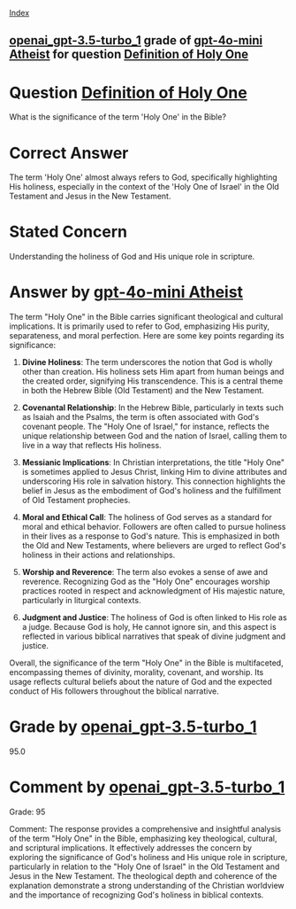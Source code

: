 
[Index](../../../../index.md)
## [openai_gpt-3.5-turbo_1](../../../grading_models/openai_gpt-3.5-turbo_1.md) grade of [gpt-4o-mini Atheist](../../../answering_models/gpt-4o-mini_Atheist.md) for question [Definition of Holy One](../../../questions/Definition_of_Holy_One.md)

# Question [Definition of Holy One](../../../questions/Definition_of_Holy_One.md)
What is the significance of the term 'Holy One' in the Bible?

# Correct Answer
The term 'Holy One' almost always refers to God, specifically highlighting His holiness, especially in the context of the 'Holy One of Israel' in the Old Testament and Jesus in the New Testament.

# Stated Concern
Understanding the holiness of God and His unique role in scripture.

# Answer by [gpt-4o-mini Atheist](../../../answering_models/gpt-4o-mini_Atheist.md)
The term "Holy One" in the Bible carries significant theological and cultural implications. It is primarily used to refer to God, emphasizing His purity, separateness, and moral perfection. Here are some key points regarding its significance:

1. **Divine Holiness**: The term underscores the notion that God is wholly other than creation. His holiness sets Him apart from human beings and the created order, signifying His transcendence. This is a central theme in both the Hebrew Bible (Old Testament) and the New Testament.

2. **Covenantal Relationship**: In the Hebrew Bible, particularly in texts such as Isaiah and the Psalms, the term is often associated with God's covenant people. The "Holy One of Israel," for instance, reflects the unique relationship between God and the nation of Israel, calling them to live in a way that reflects His holiness.

3. **Messianic Implications**: In Christian interpretations, the title "Holy One" is sometimes applied to Jesus Christ, linking Him to divine attributes and underscoring His role in salvation history. This connection highlights the belief in Jesus as the embodiment of God's holiness and the fulfillment of Old Testament prophecies.

4. **Moral and Ethical Call**: The holiness of God serves as a standard for moral and ethical behavior. Followers are often called to pursue holiness in their lives as a response to God's nature. This is emphasized in both the Old and New Testaments, where believers are urged to reflect God's holiness in their actions and relationships.

5. **Worship and Reverence**: The term also evokes a sense of awe and reverence. Recognizing God as the "Holy One" encourages worship practices rooted in respect and acknowledgment of His majestic nature, particularly in liturgical contexts.

6. **Judgment and Justice**: The holiness of God is often linked to His role as a judge. Because God is holy, He cannot ignore sin, and this aspect is reflected in various biblical narratives that speak of divine judgment and justice.

Overall, the significance of the term "Holy One" in the Bible is multifaceted, encompassing themes of divinity, morality, covenant, and worship. Its usage reflects cultural beliefs about the nature of God and the expected conduct of His followers throughout the biblical narrative.

# Grade by [openai_gpt-3.5-turbo_1](../../../grading_models/openai_gpt-3.5-turbo_1.md)
95.0

# Comment by [openai_gpt-3.5-turbo_1](../../../grading_models/openai_gpt-3.5-turbo_1.md)
Grade: 95

Comment: The response provides a comprehensive and insightful analysis of the term "Holy One" in the Bible, emphasizing key theological, cultural, and scriptural implications. It effectively addresses the concern by exploring the significance of God's holiness and His unique role in scripture, particularly in relation to the "Holy One of Israel" in the Old Testament and Jesus in the New Testament. The theological depth and coherence of the explanation demonstrate a strong understanding of the Christian worldview and the importance of recognizing God's holiness in biblical contexts.
